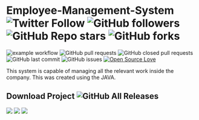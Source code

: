 # Employee-Management-System  <br>   <img alt="Twitter Follow" src="https://img.shields.io/twitter/follow/sadeepdilshan69?style=social"> <img alt="GitHub followers" src="https://img.shields.io/github/followers/sadeep654?style=social">  <img alt="GitHub Repo stars" src="https://img.shields.io/github/stars/sadeep654/Employee-Management-System?style=social"> <img alt="GitHub forks" src="https://img.shields.io/github/forks/sadeep654/Employee-Management-System?style=social">

![example workflow](https://github.com/github/docs/actions/workflows/main.yml/badge.svg) ![GitHub pull requests](https://img.shields.io/github/issues-pr/sadeep654/Employee-Management-System) ![GitHub closed pull requests](https://img.shields.io/github/issues-pr-closed/sadeep654/Employee-Management-System) ![GitHub last commit](https://img.shields.io/github/last-commit/sadeep654/Employee-Management-System)  ![GitHub issues](https://img.shields.io/github/issues-raw/sadeep654/Employee-Management-System) [![Open Source Love](https://badges.frapsoft.com/os/v2/open-source.svg?v=103)](https://github.com/sadeep654/Employee-Management-System) 


This system is capable of managing all the relevant work inside the company. This was created using the JAVA.

## Download Project ![GitHub All Releases](https://img.shields.io/github/downloads/sadeep654/Employee-Management-System/total?color=green)


![](https://img.shields.io/badge/Java-#007396?style=for-the-badge&logo=java&logoColor=white) ![](https://img.shields.io/badge/JAVA-02569B?style=for-the-badge&logo=java&logoColor=white) ![](https://img.shields.io/badge/firebase-%23039BE5.svg?style=for-the-badge&logo=firebase)

